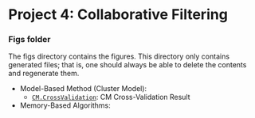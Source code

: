# Project 4: Collaborative Filtering

### Figs folder

The figs directory contains the figures. This directory only contains generated files; that is, one should always be able to delete the contents and regenerate them.
+ Model-Based Method (Cluster Model):  
  + [`CM.CrossValidation`](CM.CrossValidation.pdf): CM Cross-Validation Result
+ Memory-Based Algorithms:  
